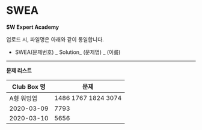 # SWEA
**SW Expert Academy**

업로드 시, 파일명은 아래와 같이 통일합니다.

- SWEA(문제번호) _ Solution_ (문제명) _ (이름) 

------

**문제 리스트**

| Club Box 명 | 문제                |
| ----------- | ------------------- |
| A형 워밍업  | 1486 1767 1824 3074 |
| 2020-03-09  | 7793 |
| 2020-03-10  | 5656 |

